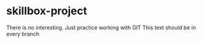 # skillbox-project
There is no interesting. Just practice working with GIT
This text should be in every branch
